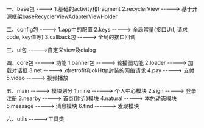 一、base包 ---->
    1.基础的activity和fragment
    2.recyclerView -----> 基于开源框架baseRecyclerViewAdapterViewHolder

二、config包 ---->
    1.app中的配置
    2.keys -----> 全局常量(接口Url, 请求code, key值等)
    3.callback包 -----> 全局的接口回调

三、ui包 ----->自定义view及dialog

四、core包 -----> 功能
    1.banner包 -----> 轮播图功能
    2.loader -----> 加载对话框
    3.net -----> 对retrofit和okHttp封装的网络请求
    4.pay -----> 支付
    5.video -----> 视频播放


五、main -----> 模块划分
    1.mine ------> 个人中心模块
    2.sign -----> 登录注册
    3.nearby -----> 首页(附近)模块
    4.natural -----> 本色动态模块
    5.message -----> 消息模块
    6.find ------> 发现模块


六、utils ----->工具类
